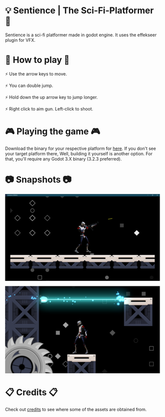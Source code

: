 # :bulb: Sentience | The Sci-Fi-Platformer :electric_plug:

Sentience is a sci-fi platformer made in godot engine. It uses the effekseer plugin for VFX.

# :pencil: How to play :pencil:

:zap: Use the arrow keys to move.

:zap: You can double jump.

:zap: Hold down the up arrow key to jump longer.

:zap: Right click to aim gun. Left-click to shoot.

# :video_game: Playing the game :video_game:

Download the binary for your respective platform for [here](https://github.com/Attendo-App/Sci-Fi-Platformer/releases/tag/1.0). If you don't see your target platform there,
Well, building it yourself is another option. For that, you'll require any Godot 3.X binary (3.2.3 preferred).

# :camera: Snapshots :camera:

![image](https://raw.githubusercontent.com/Attendo-App/Platformer-Assets/main/Player_fire.png)

![image](https://raw.githubusercontent.com/Attendo-App/Platformer-Assets/main/in_game_screenshot.png)

# :clipboard: Credits :clipboard:

Check out [credits](https://github.com/Attendo-App/Sci-Fi-Platformer/blob/master/assets/credits.md) to see where some of the assets are obtained from.
